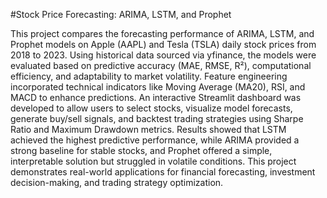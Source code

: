 #Stock Price Forecasting: ARIMA, LSTM, and Prophet

This project compares the forecasting performance of ARIMA, LSTM, and Prophet models on Apple (AAPL) and Tesla (TSLA) daily stock prices from 2018 to 2023. Using historical data sourced via yfinance, the models were evaluated based on predictive accuracy (MAE, RMSE, R²), computational efficiency, and adaptability to market volatility. Feature engineering incorporated technical indicators like Moving Average (MA20), RSI, and MACD to enhance predictions. An interactive Streamlit dashboard was developed to allow users to select stocks, visualize model forecasts, generate buy/sell signals, and backtest trading strategies using Sharpe Ratio and Maximum Drawdown metrics. Results showed that LSTM achieved the highest predictive performance, while ARIMA provided a strong baseline for stable stocks, and Prophet offered a simple, interpretable solution but struggled in volatile conditions. This project demonstrates real-world applications for financial forecasting, investment decision-making, and trading strategy optimization.
